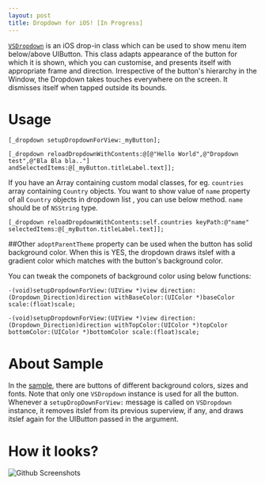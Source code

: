 ```yaml
---
layout: post
title: Dropdown for iOS! [In Progress]
---
```


[`VSDropdown`](https://github.com/Vishal-Singh-Panwar/VSDropdown) is an iOS drop-in class which can be used to show menu item below/above UIButton. This class adapts appearance of the button for which it is shown, which you can customise, and presents itself  with appropriate frame and direction. Irrespective of the button's hierarchy in the Window, the Dropdown takes touches everywhere on the screen. It dismisses itself when tapped outside its bounds.



Usage
==========

```
[_dropdown setupDropdownForView:_myButton];

[_dropdown reloadDropdownWithContents:@[@"Hello World",@"Dropdown test",@"Bla Bla bla.."] andSelectedItems:@[_myButton.titleLabel.text]];

```
If you have an Array containing custom modal classes, for eg. `countries` array containing `Country` objects. You want to show value of `name` property of all `Country` objects in dropdown list , you can use below method. `name` should be of `NSString` type.

```
[_dropdown reloadDropdownWithContents:self.countries keyPath:@"name" selectedItems:@[_myButton.titleLabel.text]];

```
##Other
`adoptParentTheme` property can be used when the button has solid background color. When this is YES, the dropdown draws itslef with a gradient color which matches with the button's background color. 

You can tweak the componets of background color using below functions:

```
-(void)setupDropdownForView:(UIView *)view direction:(Dropdown_Direction)direction withBaseColor:(UIColor *)baseColor scale:(float)scale;
   
-(void)setupDropdownForView:(UIView *)view direction:(Dropdown_Direction)direction withTopColor:(UIColor *)topColor bottomColor:(UIColor *)bottomColor scale:(float)scale;
```

About Sample
==========

In the [sample](https://github.com/Vishal-Singh-Panwar/VSDropdown), there are buttons of different background colors, sizes and fonts. Note that only one `VSDropdown` instance is used for all the button. Whenever a `setupDropDownForView:` message is called on `VSDropdown` instance, it removes itslef from its previous superview, if any, and draws itslef again for the  UIButton passed in the argument.



How it looks?
==========
![Github Screenshots](https://raw.githubusercontent.com/Vishal-Singh-Panwar/VSDropdown/master/Screenshots/Combined.png "Combined") 

